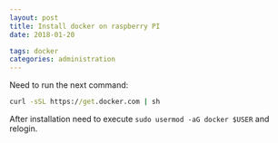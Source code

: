 ```yaml
---
layout: post
title: Install docker on raspberry PI
date: 2018-01-20

tags: docker
categories: administration
---
```

Need to run the next command:
```bat
curl -sSL https://get.docker.com | sh
```
After installation need to execute `sudo usermod -aG docker $USER` and relogin.
